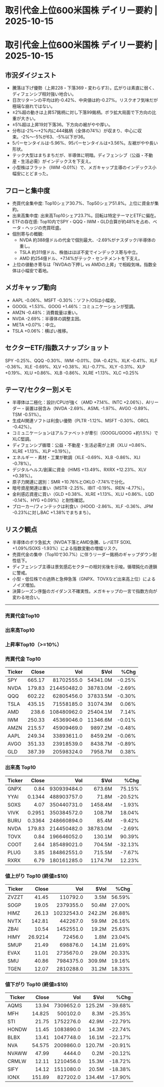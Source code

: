 # 取引代金上位600米国株 デイリー要約 | 2025-10-15

# 取引代金上位600米国株 デイリー要約 | 2025-10-15

## 市況ダイジェスト
- 騰落は下げ優勢（上昇228・下落369・変わらず3）。広がりは素直に弱く、ディフェンシブ相対強い地合い。
- 日次リターンの平均は約-0.42%、中央値は約-0.27%。リスクオフ気味だが極端な崩れではない。
- ±2%超の動きは上昇57銘柄に対し下落99銘柄。ボラ拡大局面で下方向の比重が大きい。
- ±5%超は上昇19対下落36。下方向の裾がやや厚い。
- 分布は-2%〜+2%内に444銘柄（全体の74%）が収まり、中心に収束。-2%〜-5%が63、-5%以下が36。
- 5パーセンタイルは-5.96%、95パーセンタイルは+3.56%。左裾がやや長い形状。
- テック大型はまちまちだが、半導体に明暗。ディフェンシブ（公益・不動産・生活必需）がインデックスを下支え。
- 小型株はフラット（IWM -0.01%）で、メガキャップ主導のインデックス小幅安にとどまった。

## フローと集中度
- 売買代金集中度: Top10シェア30.7%、Top50シェア51.8%。上位に資金が集約。
- 出来高集中度: 出来高Top10シェア23.7%。回転は特定テーマとETFに偏在。
- ETFの存在感: Top10内でSPY・QQQ・IWM・GLD合算が約48%を占め、ベータ・ヘッジの売買旺盛。
- 個別寄与の概観:
  - NVDA 約388億ドルの代金で個別最大、-2.69%がナスダック/半導体の重し。
  - TSLA 約311億ドル、株価はほぼ不変でインデックス寄与中立。
  - AMD 約254億ドル、+7.14%がテック・センチメントを下支え。
- 上位の値動き寄与は「NVDAの下押し vs AMDの上昇」で相殺気味。指数全体は小幅安で着地。

## メガキャップ動向
- AAPL -0.06%、MSFT -0.30%：ソフト/OSは小幅安。
- GOOGL +1.53%、GOOG +1.46%：コミュニケーションが堅調。
- AMZN -0.48%：消費裁量は重い。
- NVDA -2.69%：半導体の調整主因。
- META +0.07%：中立。
- TSLA +0.06%：横ばい推移。

## セクターETF/指数スナップショット
SPY -0.25%、QQQ -0.30%、IWM -0.01%、DIA -0.42%、XLK -0.41%、XLF -0.36%、XLE -0.69%、XLV +0.38%、XLI -0.77%、XLY -0.31%、XLP +0.19%、XLU +0.86%、XLB -0.86%、XLRE +1.13%、XLC +0.25%

## テーマ/セクター別メモ
- 半導体は二極化：設計/CPUが強く（AMD +7.14%、INTC +2.06%）、AIリーダー・装置は弱含み（NVDA -2.69%、ASML -1.97%、AVGO -0.89%、TSM -0.51%）。
- 生成AI関連ソフトは利食い優勢（PLTR -1.12%、MSFT -0.30%、ORCL -0.42%）。
- コミュニケーションはアルファベットが牽引（GOOGL/GOOG +約1.5%）でXLC堅調。
- ディフェンシブ循環：公益・不動産・生活必需が上昇（XLU +0.86%、XLRE +1.13%、XLP +0.19%）。
- エネルギー・素材・工業が軟調（XLE -0.69%、XLB -0.86%、XLI -0.78%）。
- デジタルヘルス/創薬に資金（HIMS +13.49%、RXRX +12.23%、XLV +0.38%）。
- 原子力関連に選別：SMR +10.76%とOKLO -7.74%で分化。
- 暗号資産関連は重い（MSTR -2.25%、IBIT -0.19%、IREN -4.77%）。
- 金利感応資産に買い（GLD +0.38%、XLRE +1.13%、XLU +0.86%、LQD -0.14%、HYG +0.09%）と耐性確認。
- ブローカー/フィンテックは利食い（HOOD -2.86%、XLF -0.36%、JPM -0.23%に対しBAC +1.38%でまちまち）。

## リスク観点
- 半導体のボラ急拡大（NVDA下落とAMD急騰、レバETF SOXL +1.09%/SOXS -1.93%）による指数変動の増幅リスク。
- 売買代金の集中（Top10で30.7%）に伴うリーダー銘柄のギャップダウン耐性低下。
- ディフェンシブ主導は景気感応セクターの相対劣後を示唆。循環鈍化の連鎖に警戒。
- 小型・低位株での過熱と急伸急落（GNPX、TOVXなど出来高上位）によるノイズ増加。
- 決算シーズン序盤のガイダンス不確実性。メガキャップの一言で指数方向が変わる地合い。

---

### 売買代金Top10
### 出来高Top10
### 上昇率Top10（>=10%）

### 売買代金 Top10
| Ticker | Close | Vol | $Vol | %Chg |
|---|---:|---:|---:|---:|
| SPY | 665.17 | 81702555.0 | 54341.0M | -0.25% |
| NVDA | 179.83 | 214450482.0 | 38783.0M | -2.69% |
| QQQ | 602.22 | 62805456.0 | 37833.5M | -0.30% |
| TSLA | 435.15 | 71558185.0 | 31074.3M | 0.06% |
| AMD | 238.6 | 108480962.0 | 25404.1M | 7.14% |
| IWM | 250.33 | 45369046.0 | 11346.6M | -0.01% |
| AMZN | 215.57 | 45909469.0 | 9897.2M | -0.48% |
| AAPL | 249.34 | 33893611.0 | 8459.2M | -0.06% |
| AVGO | 351.33 | 23918539.0 | 8438.7M | -0.89% |
| GLD | 387.39 | 20598324.0 | 7958.7M | 0.38% |


### 出来高 Top10
| Ticker | Close | Vol | $Vol | %Chg |
|---|---:|---:|---:|---:|
| GNPX | 0.84 | 930939484.0 | 673.6M | 75.15% |
| YYAI | 0.1344 | 488903757.0 | 71.8M | -20.52% |
| SOXS | 4.07 | 350440731.0 | 1458.4M | -1.93% |
| VIVK | 0.2951 | 350384572.0 | 108.7M | 18.04% |
| BURU | 0.3364 | 248660894.0 | 85.4M | -9.42% |
| NVDA | 179.83 | 214450482.0 | 38783.0M | -2.69% |
| TOVX | 0.84 | 196646052.0 | 130.1M | 90.39% |
| COOT | 2.64 | 185489021.0 | 704.5M | -32.13% |
| PLUG | 3.85 | 184862551.0 | 715.5M | -7.67% |
| RXRX | 6.79 | 180161285.0 | 1174.7M | 12.23% |


### 値上がり Top10 (終値≥$10)
| Ticker | Close | Vol | $Vol | %Chg |
|---|---:|---:|---:|---:|
| ZVZZT | 41.45 | 110792.0 | 3.5M | 56.59% |
| SOGP | 19.05 | 2379355.0 | 50.4M | 27.00% |
| HIMZ | 26.13 | 10232543.0 | 242.2M | 26.88% |
| NVTX | 142.81 | 442267.0 | 59.9M | 26.16% |
| ZBAI | 10.54 | 1452551.0 | 19.2M | 25.63% |
| HIMY | 26.9214 | 72456.0 | 1.8M | 23.04% |
| SMUP | 21.49 | 698876.0 | 14.1M | 21.69% |
| EVAX | 11.01 | 2735670.0 | 29.0M | 20.33% |
| SMU | 40.86 | 7984375.0 | 309.9M | 19.16% |
| TGEN | 12.07 | 2810288.0 | 31.2M | 18.33% |


### 値下がり Top10 (終値≥$10)
| Ticker | Close | Vol | $Vol | %Chg |
|---|---:|---:|---:|---:|
| AQMS | 13.94 | 7309652.0 | 125.2M | -39.68% |
| MFH | 14.825 | 500102.0 | 8.3M | -25.35% |
| STI | 21.75 | 1752276.0 | 42.9M | -22.79% |
| HONDW | 11.45 | 1083890.0 | 14.3M | -22.74% |
| BLBX | 13.41 | 1047748.0 | 16.1M | -22.17% |
| NVA | 54.575 | 2009860.0 | 120.7M | -20.91% |
| NVAWW | 47.99 | 4444.0 | 0.2M | -20.12% |
| CRMLW | 12.11 | 1210456.0 | 15.3M | -18.72% |
| SIFY | 14.12 | 1511080.0 | 20.5M | -18.38% |
| IONX | 151.89 | 827202.0 | 134.4M | -17.90% |

